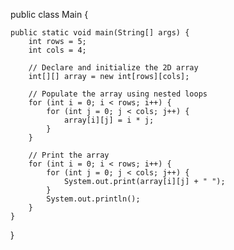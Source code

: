 public class Main {

    public static void main(String[] args) {
        int rows = 5;
        int cols = 4;

        // Declare and initialize the 2D array
        int[][] array = new int[rows][cols];

        // Populate the array using nested loops
        for (int i = 0; i < rows; i++) {
            for (int j = 0; j < cols; j++) {
                array[i][j] = i * j;
            }
        }

        // Print the array
        for (int i = 0; i < rows; i++) {
            for (int j = 0; j < cols; j++) {
                System.out.print(array[i][j] + " ");
            }
            System.out.println();
        }
    }
}
